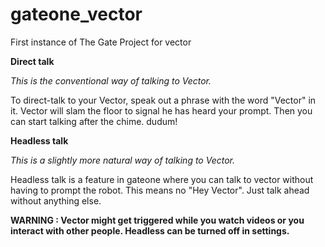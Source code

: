 # gateone_vector
First instance of The Gate Project for vector

**Direct talk**

*This is the conventional way of talking to Vector.*

To direct-talk to your Vector, speak out a phrase with the word "Vector" in it. Vector will slam the floor to signal he has heard your prompt.
Then you can start talking after the chime. dudum!

**Headless talk**

*This is a slightly more natural way of talking to Vector.*

Headless talk is a feature in gateone where you can talk to vector without having to prompt the robot. This means no "Hey Vector".
Just talk ahead without anything else.

**WARNING : Vector might get triggered while you watch videos or you interact with other people. Headless can be turned off in settings.**
